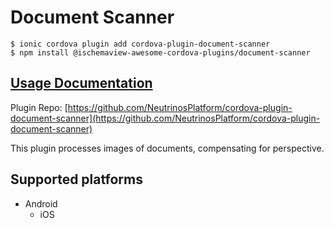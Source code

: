 # Document Scanner

```text
$ ionic cordova plugin add cordova-plugin-document-scanner
$ npm install @ischemaview-awesome-cordova-plugins/document-scanner
```

## [Usage Documentation](https://danielsogl.gitbook.io/awesome-cordova-plugins/plugins/document-scanner/)

Plugin Repo: [https://github.com/NeutrinosPlatform/cordova-plugin-document-scanner](https://github.com/NeutrinosPlatform/cordova-plugin-document-scanner)

This plugin processes images of documents, compensating for perspective.

## Supported platforms

* Android
  * iOS

